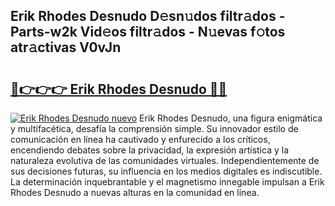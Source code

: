 ## Erik Rhodes Desnudo D𝚎sn𝚞dos filtr𝚊dos - Parts-w2k Vid𝚎os filtr𝚊dos - N𝚞evas f𝚘tos atr𝚊ctivas V0vJn

# <h2><a href="http://mb8itq.tromn.icu/?c=Erik+Rhodes+Desnudo">🔗👉👉👉 Erik Rhodes Desnudo 🔗🔗</a></h2>

[![Erik Rhodes Desnudo nuevo](https://i.imgur.com/pEAQMta.gif)](http://mb8itq.tromn.icu/?c=Erik+Rhodes+Desnudo)
Erik Rhodes Desnudo, una figura enigmática y multifacética, desafía la comprensión simple. Su innovador estilo de comunicación en línea ha cautivado y enfurecido a los críticos, encendiendo debates sobre la privacidad, la expresión artística y la naturaleza evolutiva de las comunidades virtuales. Independientemente de sus decisiones futuras, su influencia en los medios digitales es indiscutible. La determinación inquebrantable y el magnetismo innegable impulsan a Erik Rhodes Desnudo a nuevas alturas en la comunidad en línea.
